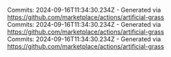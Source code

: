 Commits: 2024-09-16T11:34:30.234Z - Generated via https://github.com/marketplace/actions/artificial-grass
<br>
Commits: 2024-09-16T11:34:30.234Z - Generated via https://github.com/marketplace/actions/artificial-grass
<br>
Commits: 2024-09-16T11:34:30.234Z - Generated via https://github.com/marketplace/actions/artificial-grass
<br>
